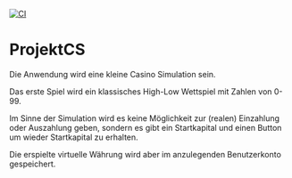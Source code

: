 [![CI](https://github.com/MaVo2010/ProjektCS/actions/workflows/ci.yml/badge.svg)](https://github.com/MaVo2010/ProjektCS/actions/workflows/ci.yml)

# ProjektCS
Die Anwendung wird eine kleine Casino Simulation sein.

Das erste Spiel wird ein klassisches High-Low Wettspiel mit Zahlen von 0-99.

Im Sinne der Simulation wird es keine Möglichkeit zur (realen) Einzahlung oder Auszahlung geben,
sondern es gibt ein Startkapital und einen Button um wieder Startkapital zu erhalten.

Die erspielte virtuelle Währung wird aber im anzulegenden Benutzerkonto gespeichert.
